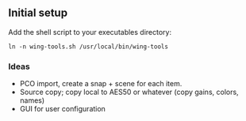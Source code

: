 ## Initial setup
Add the shell script to your executables directory:
```shell
ln -n wing-tools.sh /usr/local/bin/wing-tools
```

### Ideas
- PCO import, create a snap + scene for each item.
- Source copy; copy local to AES50 or whatever (copy gains, colors, names)
- GUI for user configuration